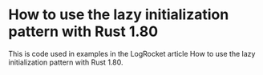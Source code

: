 # How to use the lazy initialization pattern with Rust 1.80

This is code used in examples in the LogRocket article How to use the lazy initialization pattern with Rust 1.80.
